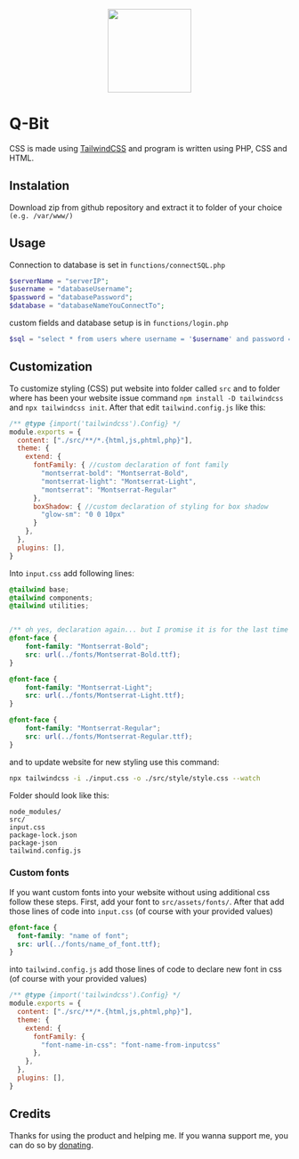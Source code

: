 <p align="center">
  <a href="https://github.com/dxvil-exe/Q-Bit">
    <img src="https://github.com/dxvil-exe/Q-Bit/raw/master/assets/images/qbit_trans_blue.png" width="150px" height="150px" align="center">
  </a>
</p>

# Q-Bit

CSS is made using [TailwindCSS](https://tailwindcss.com) and program is written using PHP, CSS and HTML.

## Instalation

Download zip from github repository and extract it to folder of your choice `(e.g. /var/www/)`

## Usage

Connection to database is set in `functions/connectSQL.php`

```php
$serverName = "serverIP";
$username = "databaseUsername";
$password = "databasePassword";
$database = "databaseNameYouConnectTo";
```

custom fields and database setup is in `functions/login.php`

```php
$sql = "select * from users where username = '$username' and password = '$password'";
```

## Customization

To customize styling (CSS) put website into folder called `src` and to folder where has been your website issue command `npm install -D tailwindcss` and `npx tailwindcss init`. After that edit `tailwind.config.js` like this:

```js
/** @type {import('tailwindcss').Config} */
module.exports = {
  content: ["./src/**/*.{html,js,phtml,php}"],
  theme: {
    extend: {
      fontFamily: { //custom declaration of font family
        "montserrat-bold": "Montserrat-Bold", 
        "montserrat-light": "Montserrat-Light",
        "montserrat": "Montserrat-Regular"
      },
      boxShadow: { //custom declaration of styling for box shadow
        "glow-sm": "0 0 10px" 
      }
    },
  },
  plugins: [],
}
```

Into `input.css` add following lines:

```css
@tailwind base;
@tailwind components;
@tailwind utilities;


/** oh yes, declaration again... but I promise it is for the last time */
@font-face {
    font-family: "Montserrat-Bold";
    src: url(../fonts/Montserrat-Bold.ttf);
}

@font-face {
    font-family: "Montserrat-Light";
    src: url(../fonts/Montserrat-Light.ttf);
}

@font-face {
    font-family: "Montserrat-Regular";
    src: url(../fonts/Montserrat-Regular.ttf);
}
```

and to update website for new styling use this command:

```bash
npx tailwindcss -i ./input.css -o ./src/style/style.css --watch
```

Folder should look like this:

```text
node_modules/
src/
input.css
package-lock.json
package-json
tailwind.config.js
```

### Custom fonts

If you want custom fonts into your website without using additional css follow these steps. First, add your font to `src/assets/fonts/`. After that add those lines of code into `input.css` (of course with your provided values)

```css
@font-face {
  font-family: "name of font";
  src: url(../fonts/name_of_font.ttf);
}
```

into `tailwind.config.js` add those lines of code to declare new font in css (of course with your provided values)

```js
/** @type {import('tailwindcss').Config} */
module.exports = {
  content: ["./src/**/*.{html,js,phtml,php}"],
  theme: {
    extend: {
      fontFamily: {
        "font-name-in-css": "font-name-from-inputcss"
      },
    },
  },
  plugins: [],
}
```

## Credits

Thanks for using the product and helping me. If you wanna support me, you can do so by [donating](https://paypal.me/ZeroDataException).
